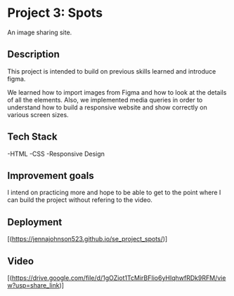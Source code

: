 # Project 3: Spots

An image sharing site.

## Description
This project is intended to build on previous skills learned and introduce figma.  
 
We learned how to import images from Figma and how to look at the details of all the elements.
Also, we implemented media queries in order to understand how to build a responsive website and show correctly on various screen sizes.

## Tech Stack

-HTML
-CSS
-Responsive Design

## Improvement goals

I intend on practicing more and hope to be able to get to the point where I can build the project without refering to the video. 

## Deployment

[(https://jennajohnson523.github.io/se_project_spots/)]  

## Video

[(https://drive.google.com/file/d/1gOZiot1TcMirBFIio6yHIqhwfRDk9RFM/view?usp=share_link)]
  
